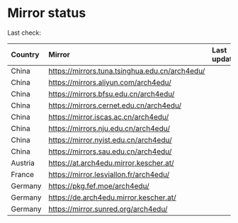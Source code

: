 <script src="./time.js"></script>
# Mirror status
Last check: <script type="text/javascript">localize(1736483173.6011655);</script>

|Country|Mirror|Last update|
|:------|:-----|:----------|
|China|https://mirrors.tuna.tsinghua.edu.cn/arch4edu/|<script type="text/javascript">localize(1736448093);</script>|
|China|https://mirrors.aliyun.com/arch4edu/|<script type="text/javascript">localize(1736448093);</script>|
|China|https://mirrors.bfsu.edu.cn/arch4edu/|<script type="text/javascript">localize(1736448093);</script>|
|China|https://mirrors.cernet.edu.cn/arch4edu/|<script type="text/javascript">localize(1736448093);</script>|
|China|https://mirror.iscas.ac.cn/arch4edu/|<script type="text/javascript">localize(1736405217);</script>|
|China|https://mirrors.nju.edu.cn/arch4edu/|<script type="text/javascript">localize(1736405217);</script>|
|China|https://mirror.nyist.edu.cn/arch4edu/|<script type="text/javascript">localize(1736448093);</script>|
|China|https://mirrors.sau.edu.cn/arch4edu/|<script type="text/javascript">localize(1731653531);</script>|
|Austria|https://at.arch4edu.mirror.kescher.at/|<script type="text/javascript">localize(1736448093);</script>|
|France|https://mirror.lesviallon.fr/arch4edu/|<script type="text/javascript">localize(1736448093);</script>|
|Germany|https://pkg.fef.moe/arch4edu/|<script type="text/javascript">localize(1736448093);</script>|
|Germany|https://de.arch4edu.mirror.kescher.at/|<script type="text/javascript">localize(1736448093);</script>|
|Germany|https://mirror.sunred.org/arch4edu/|<script type="text/javascript">localize(1736448093);</script>|

<script src="./tablefilter/tablefilter.js"></script>
<script src="./table.js"></script>